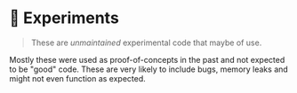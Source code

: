 # 🥼 Experiments

> These are _unmaintained_ experimental code that maybe of use.

Mostly these were used as proof-of-concepts in the past and not expected to be "good" code. These are very likely to
include bugs, memory leaks and might not even function as expected.
